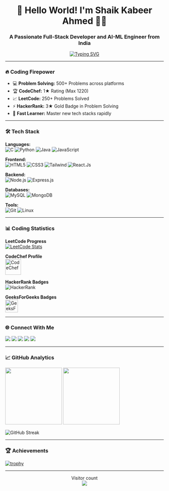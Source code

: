 <h1 align="center">🚀 Hello World! I'm Shaik Kabeer Ahmed 👋🏻</h1>
<h3 align="center">A Passionate Full-Stack Developer and AI-ML Engineer from India</h3>

<p align="center">
  <a href="https://git.io/typing-svg"><img src="https://readme-typing-svg.demolab.com?font=Fira+Code&pause=1000&color=00F72F&center=true&vCenter=true&width=435&lines=Problem+Solver;Full-Stack+Developer;AI-ML+Engineer;DS%26A+Enthusiast;Tech+Innovator" alt="Typing SVG" /></a>
</p>

---

### 🔥 Coding Firepower
- 💻 **Problem Solving:** 500+ Problems across platforms
- 🏆 **CodeChef:** 1★ Rating (Max 1220)
- 📈 **LeetCode:** 250+ Problems Solved
- ⚡ **HackerRank:** 3★ Gold Badge in Problem Solving
- 🚀 **Fast Learner:** Master new tech stacks rapidly

---

### 🛠 Tech Stack
**Languages:**  
![C](https://img.shields.io/badge/-C-00599C?style=flat-square&logo=c%2B%2B)
![Python](https://img.shields.io/badge/-Python-3776AB?style=flat-square&logo=python&logoColor=white)
![Java](https://img.shields.io/badge/-Java-007396?style=flat-square&logo=java)
![JavaScript](https://img.shields.io/badge/-JavaScript-F7DF1E?style=flat-square&logo=javascript&logoColor=black)

**Frontend:**  
![HTML5](https://img.shields.io/badge/-HTML5-E34F26?style=flat-square&logo=html5&logoColor=white)
![CSS3](https://img.shields.io/badge/-CSS3-1572B6?style=flat-square&logo=css3)
![Tailwind](https://img.shields.io/badge/-Tailwind-7952B3?style=flat-square&logo=tailwindcss&logoColor=white)
![React.Js](https://img.shields.io/badge/-React.js-c952B3?style=flat-square&logo=react&logoColor=white)

**Backend:**  
![Node.js](https://img.shields.io/badge/-Node.js-339933?style=flat-square&logo=node.js&logoColor=white)
![Express.js](https://img.shields.io/badge/-Express.js-000000?style=flat-square&logo=express)


**Databases:**  
![MySQL](https://img.shields.io/badge/-MySQL-4479A1?style=flat-square&logo=mysql&logoColor=white)
![MongoDB](https://img.shields.io/badge/-MongoDB-47A248?style=flat-square&logo=mongodb&logoColor=white)

**Tools:**  
![Git](https://img.shields.io/badge/-Git-F05032?style=flat-square&logo=git&logoColor=white)
![Linux](https://img.shields.io/badge/-Linux-FCC624?style=flat-square&logo=linux&logoColor=black)

---

### 📊 Coding Statistics

**LeetCode Progress**  
[![LeetCode Stats](https://leetcard.jacoblin.cool/muhammad_786_ahmad?ext=contest)](https://leetcode.com/u/muhammad_786_ahmad/)

**CodeChef Profile**  
<a href="https://www.codechef.com/users/kabeer786">
  <img src="https://cp-logo.vercel.app/codechef/kabeer786" alt="CodeChef" height="50"/>
</a>

**HackerRank Badges**  
![HackerRank](https://img.shields.io/badge/-6%EF%B8%8F%E2%AD%90%20Gold%20Problem%20Solving-00EA64?style=for-the-badge&logo=hackerrank&logoColor=black)

**GeeksForGeeks Badges**  
<a href="https://www.geeksforgeeks.org/user/kabeer786/">
  <img src="https://img.shields.io/badge/GeeksforGeeks-Profile-brightgreen?style=for-the-badge&logo=geeksforgeeks" alt="GeeksForGeeks" height="40"/>
</a>

---

### 🌐 Connect With Me
[<img src="https://img.shields.io/badge/LinkedIn-0077B5?style=for-the-badge&logo=linkedin&logoColor=white" />](https://linkedin.com/in/kabeer786786)
[<img src="https://img.shields.io/badge/GitHub-100000?style=for-the-badge&logo=github&logoColor=white" />](https://github.com/Kabeer786786)
[<img src="https://img.shields.io/badge/CodeChef-%23964B00.svg?style=for-the-badge&logo=CodeChef&logoColor=white" />](https://www.codechef.com/users/kabeer786)
[<img src="https://img.shields.io/badge/-LeetCode-FFA116?style=for-the-badge&logo=LeetCode&logoColor=black" />](https://leetcode.com/u/muhammad_786_ahmad/)
[<img src="https://img.shields.io/badge/HackerRank-00EA64?style=for-the-badge&logo=hackerrank&logoColor=black" />](https://www.hackerrank.com/profile/kabeerahmed786)

---

### 📈 GitHub Analytics
<p align="left">
  <img height="180em" src="https://github-readme-stats-eight-theta.vercel.app/api?username=Kabeer786786&show_icons=true&include_all_commits=true"/>
  <img height="180em" src="https://github-readme-stats-eight-theta.vercel.app/api/top-langs/?username=Kabeer786786&layout=compact&langs_count=9"/>
</p>

![GitHub Streak](https://streak-stats.demolab.com?user=Kabeer786786)

---

### 🏆 Achievements
[![trophy](https://github-profile-trophy.vercel.app/?username=Kabeer786786&theme=onedark&row=1&column=7 )](https://github.com/ryo-ma/github-profile-trophy)

---

<p align="center"> 
  Visitor count<br>
  <img src="https://profile-counter.glitch.me/Kabeer786786/count.svg" />
</p>
